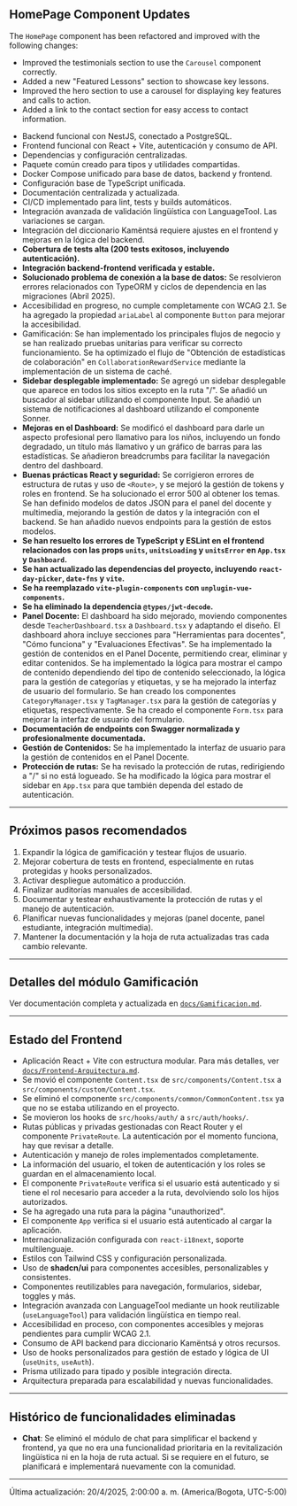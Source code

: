 ## HomePage Component Updates

The `HomePage` component has been refactored and improved with the following changes:

*   Improved the testimonials section to use the `Carousel` component correctly.
*   Added a new "Featured Lessons" section to showcase key lessons.
*   Improved the hero section to use a carousel for displaying key features and calls to action.
*   Added a link to the contact section for easy access to contact information.
- Backend funcional con NestJS, conectado a PostgreSQL.
- Frontend funcional con React + Vite, autenticación y consumo de API.
- Dependencias y configuración centralizadas.
- Paquete común creado para tipos y utilidades compartidas.
- Docker Compose unificado para base de datos, backend y frontend.
- Configuración base de TypeScript unificada.
- Documentación centralizada y actualizada.
- CI/CD implementado para lint, tests y builds automáticos.
- Integración avanzada de validación lingüística con LanguageTool. Las variaciones se cargan.
- Integración del diccionario Kamëntsá requiere ajustes en el frontend y mejoras en la lógica del backend.
- **Cobertura de tests alta (200 tests exitosos, incluyendo autenticación).**
- **Integración backend-frontend verificada y estable.**
- **Solucionado problema de conexión a la base de datos:** Se resolvieron errores relacionados con TypeORM y ciclos de dependencia en las migraciones (Abril 2025).
- Accesibilidad en progreso, no cumple completamente con WCAG 2.1. Se ha agregado la propiedad `ariaLabel` al componente `Button` para mejorar la accesibilidad.
- Gamificación: Se han implementado los principales flujos de negocio y se han realizado pruebas unitarias para verificar su correcto funcionamiento. Se ha optimizado el flujo de "Obtención de estadísticas de colaboración" en `CollaborationRewardService` mediante la implementación de un sistema de caché.
- **Sidebar desplegable implementado:** Se agregó un sidebar desplegable que aparece en todos los sitios excepto en la ruta "/". Se añadió un buscador al sidebar utilizando el componente Input. Se añadió un sistema de notificaciones al dashboard utilizando el componente Sonner.
- **Mejoras en el Dashboard:** Se modificó el dashboard para darle un aspecto profesional pero llamativo para los niños, incluyendo un fondo degradado, un título más llamativo y un gráfico de barras para las estadísticas. Se añadieron breadcrumbs para facilitar la navegación dentro del dashboard.
- **Buenas prácticas React y seguridad:** Se corrigieron errores de estructura de rutas y uso de `<Route>`, y se mejoró la gestión de tokens y roles en frontend. Se ha solucionado el error 500 al obtener los temas. Se han definido modelos de datos JSON para el panel del docente y multimedia, mejorando la gestión de datos y la integración con el backend. Se han añadido nuevos endpoints para la gestión de estos modelos.
- **Se han resuelto los errores de TypeScript y ESLint en el frontend relacionados con las props `units`, `unitsLoading` y `unitsError` en `App.tsx` y `Dashboard`.**
- **Se han actualizado las dependencias del proyecto, incluyendo `react-day-picker`, `date-fns` y `vite`.**
- **Se ha reemplazado `vite-plugin-components` con `unplugin-vue-components`.**
- **Se ha eliminado la dependencia `@types/jwt-decode`.**
- **Panel Docente:** El dashboard ha sido mejorado, moviendo componentes desde `TeacherDashboard.tsx` a `Dashboard.tsx` y adaptando el diseño. El dashboard ahora incluye secciones para "Herramientas para docentes", "Cómo funciona" y "Evaluaciones Efectivas". Se ha implementado la gestión de contenidos en el Panel Docente, permitiendo crear, eliminar y editar contenidos. Se ha implementado la lógica para mostrar el campo de contenido dependiendo del tipo de contenido seleccionado, la lógica para la gestión de categorías y etiquetas, y se ha mejorado la interfaz de usuario del formulario. Se han creado los componentes `CategoryManager.tsx` y `TagManager.tsx` para la gestión de categorías y etiquetas, respectivamente. Se ha creado el componente `Form.tsx` para mejorar la interfaz de usuario del formulario.
- **Documentación de endpoints con Swagger normalizada y profesionalmente documentada.**
- **Gestión de Contenidos:** Se ha implementado la interfaz de usuario para la gestión de contenidos en el Panel Docente.
- **Protección de rutas:** Se ha revisado la protección de rutas, redirigiendo a "/" si no está logueado. Se ha modificado la lógica para mostrar el sidebar en `App.tsx` para que también dependa del estado de autenticación.

---

## Próximos pasos recomendados

1.  Expandir la lógica de gamificación y testear flujos de usuario.
2.  Mejorar cobertura de tests en frontend, especialmente en rutas protegidas y hooks personalizados.
3.  Activar despliegue automático a producción.
4.  Finalizar auditorías manuales de accesibilidad.
5.  Documentar y testear exhaustivamente la protección de rutas y el manejo de autenticación.
6.  Planificar nuevas funcionalidades y mejoras (panel docente, panel estudiante, integración multimedia).
7.  Mantener la documentación y la hoja de ruta actualizadas tras cada cambio relevante.

---

## Detalles del módulo Gamificación

Ver documentación completa y actualizada en [`docs/Gamificacion.md`](./Gamificacion.md).

---

## Estado del Frontend

- Aplicación React + Vite con estructura modular. Para más detalles, ver [`docs/Frontend-Arquitectura.md`](./Frontend-Arquitectura.md).
- Se movió el componente `Content.tsx` de `src/components/Content.tsx` a `src/components/custom/Content.tsx`.
- Se eliminó el componente `src/components/common/CommonContent.tsx` ya que no se estaba utilizando en el proyecto.
- Se movieron los hooks de `src/hooks/auth/` a `src/auth/hooks/`.
- Rutas públicas y privadas gestionadas con React Router y el componente `PrivateRoute`. La autenticación por el momento funciona, hay que revisar a detalle.
- Autenticación y manejo de roles implementados completamente.
- La información del usuario, el token de autenticación y los roles se guardan en el almacenamiento local.
- El componente `PrivateRoute` verifica si el usuario está autenticado y si tiene el rol necesario para acceder a la ruta, devolviendo solo los hijos autorizados.
- Se ha agregado una ruta para la página "unauthorized".
- El componente `App` verifica si el usuario está autenticado al cargar la aplicación.
- Internacionalización configurada con `react-i18next`, soporte multilenguaje.
- Estilos con Tailwind CSS y configuración personalizada.
- Uso de **shadcn/ui** para componentes accesibles, personalizables y consistentes.
- Componentes reutilizables para navegación, formularios, sidebar, toggles y más.
- Integración avanzada con LanguageTool mediante un hook reutilizable (`useLanguageTool`) para validación lingüística en tiempo real.
- Accesibilidad en proceso, con componentes accesibles y mejoras pendientes para cumplir WCAG 2.1.
- Consumo de API backend para diccionario Kamëntsá y otros recursos.
- Uso de hooks personalizados para gestión de estado y lógica de UI (`useUnits`, `useAuth`).
- Prisma utilizado para tipado y posible integración directa.
- Arquitectura preparada para escalabilidad y nuevas funcionalidades.

---

## Histórico de funcionalidades eliminadas

- **Chat**: Se eliminó el módulo de chat para simplificar el backend y frontend, ya que no era una funcionalidad prioritaria en la revitalización lingüística ni en la hoja de ruta actual. Si se requiere en el futuro, se planificará e implementará nuevamente con la comunidad.

---

Última actualización: 20/4/2025, 2:00:00 a. m. (America/Bogota, UTC-5:00)
